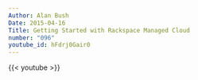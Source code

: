 ```yaml
---
Author: Alan Bush
Date: 2015-04-16
Title: Getting Started with Rackspace Managed Cloud
number: "096"
youtube_id: hFdrj0Gair0
---
```


{{< youtube >}}
